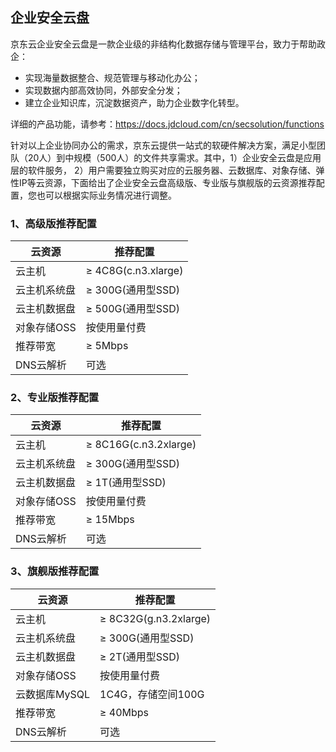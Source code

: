 ## 企业安全云盘

京东云企业安全云盘是一款企业级的非结构化数据存储与管理平台，致力于帮助政企：
- 实现海量数据整合、规范管理与移动化办公；
- 实现数据内部高效协同，外部安全分发；
- 建立企业知识库，沉淀数据资产，助力企业数字化转型。

详细的产品功能，请参考：https://docs.jdcloud.com/cn/secsolution/functions

针对以上企业协同办公的需求，京东云提供一站式的软硬件解决方案，满足小型团队（20人）到中规模（500人）的文件共享需求。其中，1）企业安全云盘是应用层的软件服务， 2）用户需要独立购买对应的云服务器、云数据库、对象存储、弹性IP等云资源，下面给出了企业安全云盘高级版、专业版与旗舰版的云资源推荐配置，您也可以根据实际业务情况进行调整。
### 1、高级版推荐配置
| 云资源 | 推荐配置 |
|  ----  | ----  |
| 云主机 | $\geq$ 4C8G(c.n3.xlarge) |
| 云主机系统盘 | $\geq$ 300G(通用型SSD) |
| 云主机数据盘 | $\geq$ 500G(通用型SSD) |
| 对象存储OSS | 按使用量付费 |
| 推荐带宽 | $\geq$ 5Mbps |
| DNS云解析 | 可选 |

### 2、专业版推荐配置
| 云资源 | 推荐配置 |
|  ----  | ----  |
| 云主机 | $\geq$ 8C16G(c.n3.2xlarge) |
| 云主机系统盘 | $\geq$ 300G(通用型SSD) |
| 云主机数据盘 | $\geq$ 1T(通用型SSD) |
| 对象存储OSS | 按使用量付费 |
| 推荐带宽 | $\geq$ 15Mbps |
| DNS云解析 | 可选 |

### 3、旗舰版推荐配置
| 云资源 | 推荐配置 |
|  ----  | ----  |
| 云主机 | $\geq$ 8C32G(g.n3.2xlarge) |
| 云主机系统盘 | $\geq$ 300G(通用型SSD) |
| 云主机数据盘 | $\geq$ 2T(通用型SSD) |
| 对象存储OSS | 按使用量付费 |
| 云数据库MySQL | 1C4G，存储空间100G |
| 推荐带宽 | $\geq$ 40Mbps |
| DNS云解析 | 可选 |
